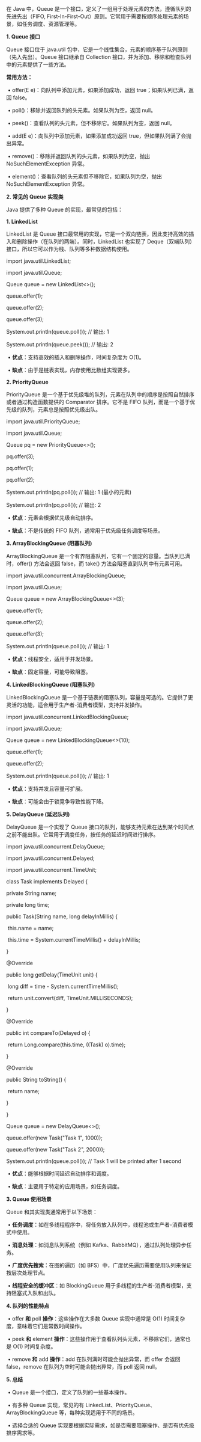 在 Java 中，Queue 是一个接口，定义了一组用于处理元素的方法，遵循队列的先进先出（FIFO, First-In-First-Out）原则。它常用于需要按顺序处理元素的场景，如任务调度、资源管理等。



**1. Queue 接口**



Queue 接口位于 java.util 包中，它是一个线性集合，元素的顺序基于队列原则（先入先出）。Queue 接口继承自 Collection 接口，并为添加、移除和检查队列中的元素提供了一些方法。



**常用方法：**



​	•	offer(E e)：向队列中添加元素，如果添加成功，返回 true；如果队列已满，返回 false。

​	•	poll()：移除并返回队列的头元素。如果队列为空，返回 null。

​	•	peek()：查看队列的头元素，但不移除它。如果队列为空，返回 null。

​	•	add(E e)：向队列中添加元素，如果添加成功返回 true，但如果队列满了会抛出异常。

​	•	remove()：移除并返回队列的头元素，如果队列为空，抛出 NoSuchElementException 异常。

​	•	element()：查看队列的头元素但不移除它，如果队列为空，抛出 NoSuchElementException 异常。



**2. 常见的 Queue 实现类**



Java 提供了多种 Queue 的实现，最常见的包括：



**1. LinkedList**



LinkedList 是 Queue 接口最常用的实现，它是一个双向链表，因此支持高效的插入和删除操作（在队列的两端）。同时，LinkedList 也实现了 Deque（双端队列）接口，所以它可以作为栈、队列等多种数据结构使用。



import java.util.LinkedList;

import java.util.Queue;



Queue<Integer> queue = new LinkedList<>();

queue.offer(1);

queue.offer(2);

queue.offer(3);



System.out.println(queue.poll()); // 输出: 1

System.out.println(queue.peek()); // 输出: 2



​	•	**优点**：支持高效的插入和删除操作，时间复杂度为 O(1)。

​	•	**缺点**：由于是链表实现，内存使用比数组实现要多。



**2. PriorityQueue**



PriorityQueue 是一个基于优先级堆的队列，元素在队列中的顺序是按照自然排序或者通过构造函数提供的 Comparator 排序。它不是 FIFO 队列，而是一个基于优先级的队列，元素总是按照优先级出队。



import java.util.PriorityQueue;

import java.util.Queue;



Queue<Integer> pq = new PriorityQueue<>();

pq.offer(3);

pq.offer(1);

pq.offer(2);



System.out.println(pq.poll()); // 输出: 1 (最小的元素)

System.out.println(pq.poll()); // 输出: 2



​	•	**优点**：元素会根据优先级自动排序。

​	•	**缺点**：不是传统的 FIFO 队列，通常用于优先级任务调度等场景。



**3. ArrayBlockingQueue (阻塞队列)**



ArrayBlockingQueue 是一个有界阻塞队列，它有一个固定的容量。当队列已满时，offer() 方法会返回 false，而 take() 方法会阻塞直到队列中有元素可用。



import java.util.concurrent.ArrayBlockingQueue;

import java.util.Queue;



Queue<Integer> queue = new ArrayBlockingQueue<>(3);

queue.offer(1);

queue.offer(2);

queue.offer(3);



System.out.println(queue.poll()); // 输出: 1



​	•	**优点**：线程安全，适用于并发场景。

​	•	**缺点**：固定容量，可能导致阻塞。



**4. LinkedBlockingQueue (阻塞队列)**



LinkedBlockingQueue 是一个基于链表的阻塞队列，容量是可选的。它提供了更灵活的功能，适合用于生产者-消费者模型，支持并发操作。



import java.util.concurrent.LinkedBlockingQueue;

import java.util.Queue;



Queue<Integer> queue = new LinkedBlockingQueue<>(10);

queue.offer(1);

queue.offer(2);



System.out.println(queue.poll()); // 输出: 1



​	•	**优点**：支持并发且容量可扩展。

​	•	**缺点**：可能会由于锁竞争导致性能下降。



**5. DelayQueue (延迟队列)**



DelayQueue 是一个实现了 Queue 接口的队列，能够支持元素在达到某个时间点之前不能出队。它常用于调度任务，按任务的延迟时间进行排序。



import java.util.concurrent.DelayQueue;

import java.util.concurrent.Delayed;

import java.util.concurrent.TimeUnit;



class Task implements Delayed {

  private String name;

  private long time;



  public Task(String name, long delayInMillis) {

​    this.name = name;

​    this.time = System.currentTimeMillis() + delayInMillis;

  }



  @Override

  public long getDelay(TimeUnit unit) {

​    long diff = time - System.currentTimeMillis();

​    return unit.convert(diff, TimeUnit.MILLISECONDS);

  }



  @Override

  public int compareTo(Delayed o) {

​    return Long.compare(this.time, ((Task) o).time);

  }



  @Override

  public String toString() {

​    return name;

  }

}



Queue<Task> queue = new DelayQueue<>();

queue.offer(new Task("Task 1", 1000));

queue.offer(new Task("Task 2", 2000));



System.out.println(queue.poll()); // Task 1 will be printed after 1 second



​	•	**优点**：能够根据时间延迟自动排序和调度。

​	•	**缺点**：主要用于特定的应用场景，如任务调度。



**3. Queue 使用场景**



Queue 和其实现类通常用于以下场景：

​	•	**任务调度**：如在多线程程序中，将任务放入队列中，线程池或生产者-消费者模式中使用。

​	•	**消息处理**：如消息队列系统（例如 Kafka、RabbitMQ），通过队列处理异步任务。

​	•	**广度优先搜索**：在图的遍历（如 BFS）中，广度优先遍历需要使用队列来保证按层次处理节点。

​	•	**线程安全的缓冲区**：如 BlockingQueue 用于多线程的生产者-消费者模型，支持阻塞式入队和出队。



**4. 队列的性能特点**



​	•	offer **和** poll **操作**：这些操作在大多数 Queue 实现中通常是 O(1) 时间复杂度，意味着它们是常数时间操作。

​	•	peek **和** element **操作**：这些操作用于查看队列头元素，不移除它们，通常也是 O(1) 时间复杂度。

​	•	remove **和** add **操作**：add 在队列满时可能会抛出异常，而 offer 会返回 false，remove 在队列为空时可能会抛出异常，而 poll 返回 null。



**5. 总结**



​	•	Queue 是一个接口，定义了队列的一些基本操作。

​	•	有多种 Queue 实现，常见的有 LinkedList、PriorityQueue、ArrayBlockingQueue 等，每种实现适用于不同的场景。

​	•	选择合适的 Queue 实现要根据实际需求，如是否需要阻塞操作、是否有优先级排序需求等。